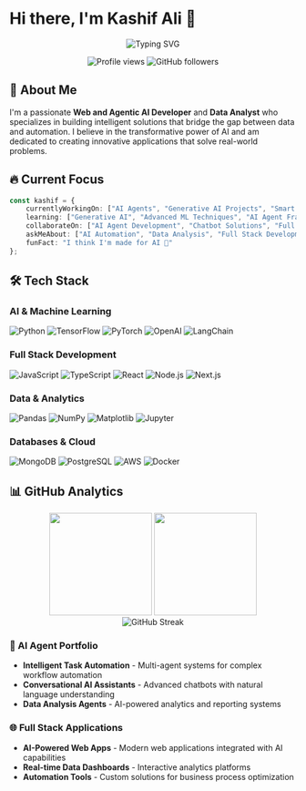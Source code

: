 # Hi there, I'm Kashif Ali 👋

<div align="center">
  <img src="https://readme-typing-svg.herokuapp.com?font=Fira+Code&pause=1000&color=36BCF7&center=true&vCenter=true&width=435&lines=AI+Developer+%26+Data+Analyst;Full+Stack+Developer;AI+Automation+Specialist;Chatbot+%26+AI+Agent+Builder" alt="Typing SVG" />
</div>

<p align="center">
  <img src="https://komarev.com/ghpvc/?username=kashifalilashari&label=Profile%20views&color=0e75b6&style=flat" alt="Profile views" />
  <img src="https://img.shields.io/github/followers/kashifalilashari?label=Followers&style=social" alt="GitHub followers" />
</p>

## 🚀 About Me

I'm a passionate **Web and Agentic AI Developer** and **Data Analyst** who specializes in building intelligent solutions that bridge the gap between data and automation. I believe in the transformative power of AI and am dedicated to creating innovative applications that solve real-world problems.

## 🔥 Current Focus

```typescript
const kashif = {
    currentlyWorkingOn: ["AI Agents", "Generative AI Projects", "Smart Automation"],
    learning: ["Generative AI", "Advanced ML Techniques", "AI Agent Frameworks"],
    collaborateOn: ["AI Agent Development", "Chatbot Solutions", "Full Stack AI Apps"],
    askMeAbout: ["AI Automation", "Data Analysis", "Full Stack Development", "AI Agents"],
    funFact: "I think I'm made for AI 🤖"
};
```

## 🛠️ Tech Stack

### AI & Machine Learning
![Python](https://img.shields.io/badge/Python-3776AB?style=for-the-badge&logo=python&logoColor=white)
![TensorFlow](https://img.shields.io/badge/TensorFlow-FF6F00?style=for-the-badge&logo=tensorflow&logoColor=white)
![PyTorch](https://img.shields.io/badge/PyTorch-EE4C2C?style=for-the-badge&logo=pytorch&logoColor=white)
![OpenAI](https://img.shields.io/badge/OpenAI-412991?style=for-the-badge&logo=openai&logoColor=white)
![LangChain](https://img.shields.io/badge/LangChain-1C3C3C?style=for-the-badge&logo=langchain&logoColor=white)

### Full Stack Development
![JavaScript](https://img.shields.io/badge/JavaScript-F7DF1E?style=for-the-badge&logo=javascript&logoColor=black)
![TypeScript](https://img.shields.io/badge/TypeScript-007ACC?style=for-the-badge&logo=typescript&logoColor=white)
![React](https://img.shields.io/badge/React-20232A?style=for-the-badge&logo=react&logoColor=61DAFB)
![Node.js](https://img.shields.io/badge/Node.js-43853D?style=for-the-badge&logo=node.js&logoColor=white)
![Next.js](https://img.shields.io/badge/Next.js-000000?style=for-the-badge&logo=next.js&logoColor=white)

### Data & Analytics
![Pandas](https://img.shields.io/badge/Pandas-150458?style=for-the-badge&logo=pandas&logoColor=white)
![NumPy](https://img.shields.io/badge/NumPy-013243?style=for-the-badge&logo=numpy&logoColor=white)
![Matplotlib](https://img.shields.io/badge/Matplotlib-11557c?style=for-the-badge&logo=matplotlib&logoColor=white)
![Jupyter](https://img.shields.io/badge/Jupyter-F37626?style=for-the-badge&logo=jupyter&logoColor=white)

### Databases & Cloud
![MongoDB](https://img.shields.io/badge/MongoDB-4EA94B?style=for-the-badge&logo=mongodb&logoColor=white)
![PostgreSQL](https://img.shields.io/badge/PostgreSQL-316192?style=for-the-badge&logo=postgresql&logoColor=white)
![AWS](https://img.shields.io/badge/AWS-232F3E?style=for-the-badge&logo=amazon-aws&logoColor=white)
![Docker](https://img.shields.io/badge/Docker-2496ED?style=for-the-badge&logo=docker&logoColor=white)

## 📊 GitHub Analytics

<div align="center">
  <img height="180em" src="https://github-readme-stats.vercel.app/api?username=kashifalilashari&show_icons=true&theme=tokyonight&include_all_commits=true&count_private=true"/>
  <img height="180em" src="https://github-readme-stats.vercel.app/api/top-langs/?username=kashifalilashari&layout=compact&langs_count=8&theme=tokyonight"/>
</div>

<div align="center">
  <img src="https://github-readme-streak-stats.herokuapp.com/?user=kashifalilashari&theme=tokyonight" alt="GitHub Streak" />
</div>

### 🤖 AI Agent Portfolio
- **Intelligent Task Automation** - Multi-agent systems for complex workflow automation
- **Conversational AI Assistants** - Advanced chatbots with natural language understanding
- **Data Analysis Agents** - AI-powered analytics and reporting systems

### 🌐 Full Stack Applications
- **AI-Powered Web Apps** - Modern web applications integrated with AI capabilities
- **Real-time Data Dashboards** - Interactive analytics platforms
- **Automation Tools** - Custom solutions for business process optimization

